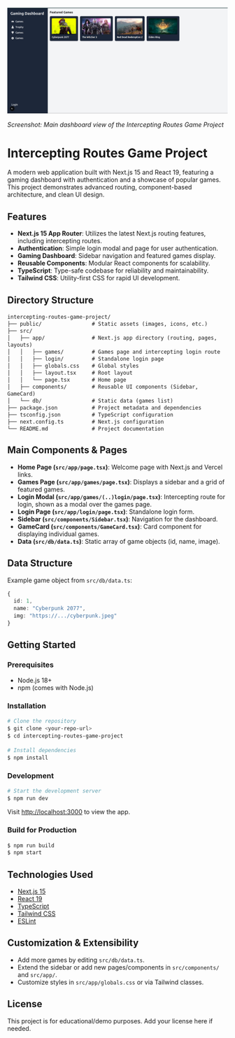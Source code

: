 ![Project Screenshot](./public/image.png)

*Screenshot: Main dashboard view of the Intercepting Routes Game Project*

# Intercepting Routes Game Project

A modern web application built with Next.js 15 and React 19, featuring a gaming dashboard with authentication and a showcase of popular games. This project demonstrates advanced routing, component-based architecture, and clean UI design.

## Features

- **Next.js 15 App Router**: Utilizes the latest Next.js routing features, including intercepting routes.
- **Authentication**: Simple login modal and page for user authentication.
- **Gaming Dashboard**: Sidebar navigation and featured games display.
- **Reusable Components**: Modular React components for scalability.
- **TypeScript**: Type-safe codebase for reliability and maintainability.
- **Tailwind CSS**: Utility-first CSS for rapid UI development.

## Directory Structure

```
intercepting-routes-game-project/
├── public/                # Static assets (images, icons, etc.)
├── src/
│   ├── app/               # Next.js app directory (routing, pages, layouts)
│   │   ├── games/         # Games page and intercepting login route
│   │   ├── login/         # Standalone login page
│   │   ├── globals.css    # Global styles
│   │   ├── layout.tsx     # Root layout
│   │   └── page.tsx       # Home page
│   ├── components/        # Reusable UI components (Sidebar, GameCard)
│   └── db/                # Static data (games list)
├── package.json           # Project metadata and dependencies
├── tsconfig.json          # TypeScript configuration
├── next.config.ts         # Next.js configuration
└── README.md              # Project documentation
```

## Main Components & Pages

- **Home Page (`src/app/page.tsx`)**: Welcome page with Next.js and Vercel links.
- **Games Page (`src/app/games/page.tsx`)**: Displays a sidebar and a grid of featured games.
- **Login Modal (`src/app/games/(..)login/page.tsx`)**: Intercepting route for login, shown as a modal over the games page.
- **Login Page (`src/app/login/page.tsx`)**: Standalone login form.
- **Sidebar (`src/components/Sidebar.tsx`)**: Navigation for the dashboard.
- **GameCard (`src/components/GameCard.tsx`)**: Card component for displaying individual games.
- **Data (`src/db/data.ts`)**: Static array of game objects (id, name, image).

## Data Structure

Example game object from `src/db/data.ts`:
```ts
{
  id: 1,
  name: "Cyberpunk 2077",
  img: "https://.../cyberpunk.jpeg"
}
```

## Getting Started

### Prerequisites
- Node.js 18+
- npm (comes with Node.js)

### Installation
```bash
# Clone the repository
$ git clone <your-repo-url>
$ cd intercepting-routes-game-project

# Install dependencies
$ npm install
```

### Development
```bash
# Start the development server
$ npm run dev
```
Visit [http://localhost:3000](http://localhost:3000) to view the app.

### Build for Production
```bash
$ npm run build
$ npm start
```

## Technologies Used
- [Next.js 15](https://nextjs.org/)
- [React 19](https://react.dev/)
- [TypeScript](https://www.typescriptlang.org/)
- [Tailwind CSS](https://tailwindcss.com/)
- [ESLint](https://eslint.org/)

## Customization & Extensibility
- Add more games by editing `src/db/data.ts`.
- Extend the sidebar or add new pages/components in `src/components/` and `src/app/`.
- Customize styles in `src/app/globals.css` or via Tailwind classes.

## License
This project is for educational/demo purposes. Add your license here if needed.
